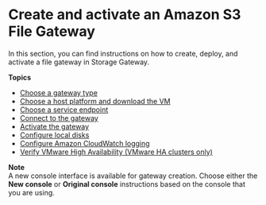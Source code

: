 # Create and activate an Amazon S3 File Gateway<a name="create-gateway-file"></a>

In this section, you can find instructions on how to create, deploy, and activate a file gateway in Storage Gateway\.

**Topics**
+ [Choose a gateway type](GettingStartedSelectGatewayType-file.md)
+ [Choose a host platform and download the VM](hosting-options-file.md)
+ [Choose a service endpoint](GettingStarted-service-endpoint-file.md)
+ [Connect to the gateway](GettingStartedBeginActivateGateway-file.md)
+ [Activate the gateway](GettingStartedActivateGateway-file.md)
+ [Configure local disks](configure-local-storage-alarms-file.md)
+ [Configure Amazon CloudWatch logging](configure-loging-file.md)
+ [Verify VMware High Availability \(VMware HA clusters only\)](verify-ha.md)

**Note**  
A new console interface is available for gateway creation\. Choose either the **New console** or **Original console** instructions based on the console that you are using\.